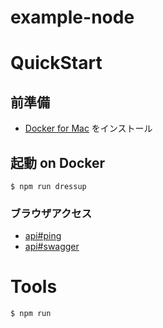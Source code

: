 # example-node

# QuickStart

## 前準備

- [Docker for Mac](https://docs.docker.com/docker-for-mac/) をインストール


## 起動 on Docker

```
$ npm run dressup
```

### ブラウザアクセス

- [api#ping](https://localhost:3000/ping)
- [api#swagger](https://localhost:3000/swagger.json)

# Tools

```
$ npm run
```
